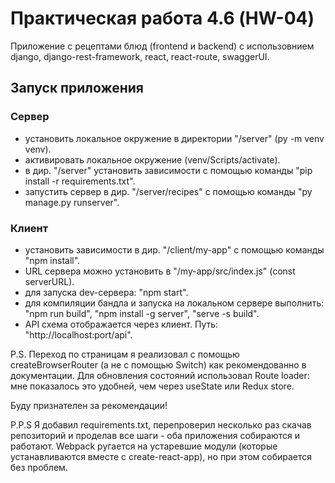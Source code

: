 # Практическая работа 4.6 (HW-04) 
Приложение с рецептами блюд (frontend и backend) с использовнием django, django-rest-framework, react, react-route, swaggerUI.

## Запуск приложения
### Сервер
- установить локальное окружение в директории "/server" (py -m venv venv).
- активировать локальное окружение (venv/Scripts/activate).
- в дир. "/server" установить зависимости с помощью команды "pip install -r requirements.txt".
- запустить сервер в дир. "/server/recipes" с помощью команды "py manage.py runserver".

### Клиент
- установить зависимости в дир. "/client/my-app" с помощью команды "npm install".
- URL сервера можно установить в "/my-app/src/index.js" (const serverURL).
- для запуска dev-сервера: "npm start".
- для компиляции бандла и запуска на локальном сервере выполнить: "npm run build", "npm install -g server", "serve -s build".
- API схема отображается через клиент. Путь: "http://localhost:port/api".

P.S.
Переход по страницам я реализовал с помощью createBrowserRouter (а не с помощью Switch) как рекомендованно в документации.
Для обновления состояний использовал Route loader: мне показалось это удобней, чем через useState или Redux store.

Буду признателен за рекомендации!

P.P.S
Я добавил requirements.txt, перепроверил несколько раз скачав репозиторий и проделав все шаги - оба приложения собираются и работают. Webpack ругается на устаревшие модули (которые устанавливаются вместе с create-react-app), но при этом собирается без проблем. 




